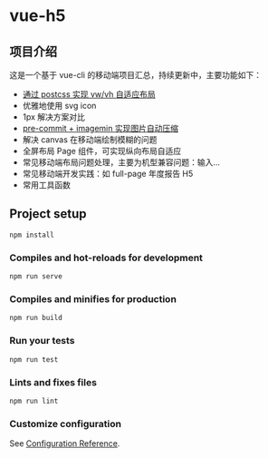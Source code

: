 # vue-h5

## 项目介绍
这是一个基于 vue-cli 的移动端项目汇总，持续更新中，主要功能如下：
- [通过 postcss 实现 vw/vh 自适应布局](https://www.cnblogs.com/dora-zc/p/12640895.html)
- 优雅地使用 svg icon
- 1px 解决方案对比
- [pre-commit + imagemin 实现图片自动压缩](https://www.cnblogs.com/dora-zc/p/12643123.html)
- 解决 canvas 在移动端绘制模糊的问题
- 全屏布局 Page 组件，可实现纵向布局自适应
- 常见移动端布局问题处理，主要为机型兼容问题：输入...
- 常见移动端开发实践：如 full-page 年度报告 H5
- 常用工具函数

## Project setup
```
npm install
```

### Compiles and hot-reloads for development
```
npm run serve
```

### Compiles and minifies for production
```
npm run build
```

### Run your tests
```
npm run test
```

### Lints and fixes files
```
npm run lint
```

### Customize configuration
See [Configuration Reference](https://cli.vuejs.org/config/).
